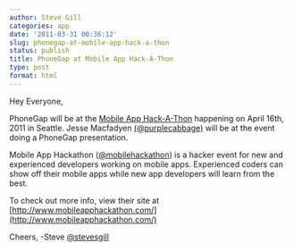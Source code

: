 ```yaml
---
author: Steve Gill
categories: app
date: '2011-03-31 00:36:12'
slug: phonegap-at-mobile-app-hack-a-thon
status: publish
title: PhoneGap at Mobile App Hack-A-Thon
type: post
format: html
---
```


Hey Everyone,

PhoneGap will be at the [Mobile App Hack-A-Thon](http://www.mobileapphackathon.com/) happening on April 16th, 2011 in Seattle. Jesse Macfadyen [(@purplecabbage)](https://twitter.com/#!/purplecabbage) will be at the event doing a PhoneGap presentation.

Mobile App Hackathon ([@mobilehackathon](https://twitter.com/#!/mobilehackathon)) is a hacker event for new and experienced developers working on mobile apps. Experienced coders can show off their mobile apps while new app developers will learn from the best.

To check out more info, view their site at [http://www.mobileapphackathon.com/](http://www.mobileapphackathon.com/)

Cheers, -Steve [@stevesgill](https://twitter.com/#!/stevesgill)
